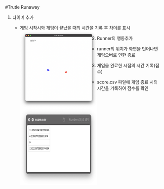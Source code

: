 #Trutle Runaway

1. 타이머 추가
    - 게임 시작시와 게임이 끝났을 때의 시간을 기록 후 차이를 표시
    <img src='./time.png' width='250px' height='250px' title='time' align='left'></img><br/>
2. Runner의 행동추가
    - runner의 위치가 화면을 벗어나면 게임오버로 인한 종료

3. 게임을 완료한 시점의 시간 기록(점수)
    - score.csv 파일에 게임 종료 시의 시간을 기록하여 점수를 확인
    <img src='./score.png' width='250px' height='250px' title='score' align='left'></img><br/>

